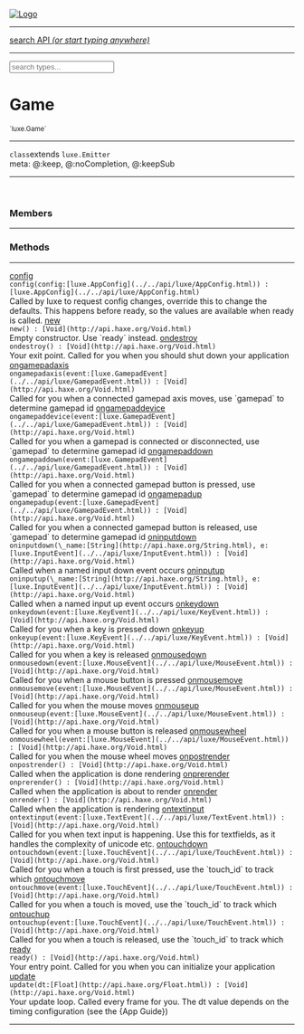 
[![Logo](../../images/logo.png)](../../api/index.html)

<hr/>
<a href="#" id="search_bar" onclick="return;"><div> search API <em>(or start typing anywhere)</em> </div></a>
<hr/>

<script src="../../js/omnibar.js"> </script>
<link rel="stylesheet" type="text/css" href="../../css/omnibar.css" media="all">

<div id="omnibar"> <a href="#" onclick="return" id="omnibar_close"></a> <input id="omnibar_text" type="text" placeholder="search types..."></input></div>
<script  id="typelist" data-relpath="../../" data-types="Luxe,luxe.AppConfig,luxe.Audio,luxe.Camera,luxe.Circle,luxe.Color,luxe.ColorHSL,luxe.ColorHSV,luxe.Component,luxe.Core,luxe.Cursor,luxe.Debug,luxe.Draw,luxe.EmitHandler,luxe.Emitter,luxe.Entity,luxe.Events,luxe.Game,luxe.GamepadEvent,luxe.GamepadEventType,luxe.ID,luxe.Input,luxe.InputEvent,luxe.InputType,luxe.InteractState,luxe.Key,luxe.KeyEvent,luxe.Log,luxe.Matrix,luxe.Mesh,luxe.ModState,luxe.MouseButton,luxe.MouseEvent,luxe.NineSlice,luxe.Objects,luxe.Parcel,luxe.ParcelProgress,luxe.Particle,luxe.ParticleEmitter,luxe.ParticleEmitterInitData,luxe.ParticleSystem,luxe.Physics,luxe.PhysicsEngine,luxe.ProjectionType,luxe.Quaternion,luxe.Rectangle,luxe.Scan,luxe.Scene,luxe.Screen,luxe.SizeMode,luxe.Sound,luxe.Sprite,luxe.State,luxe.States,luxe.Text,luxe.TextAlign,luxe.TextEvent,luxe.TextEventType,luxe.Timer,luxe.TouchEvent,luxe.Transform,luxe.Vec,luxe.Vector,luxe.Visual,luxe._Core.CoreThreadRequest,luxe._Core.LoadShaderInfo,luxe._Core.LoadTextureInfo,luxe._Emitter.EmitNode,luxe._Events.EventConnection,luxe._Events.EventObject,luxe._Input.MouseButton_Impl_,luxe._NineSlice.Slice,luxe._Parcel.DataInfo,luxe._Parcel.FontInfo,luxe._Parcel.ShaderInfo,luxe._Parcel.SoundInfo,luxe._Parcel.TextInfo,luxe.collision.Collision,luxe.collision.CollisionData,luxe.collision.ShapeDrawer,luxe.collision.ShapeDrawerLuxe,luxe.collision.shapes.Circle,luxe.collision.shapes.Polygon,luxe.collision.shapes.Shape,luxe.components.Components,luxe.components.cameras.FlyCamera,luxe.components.render.MeshComponent,luxe.components.sprite.SpriteAnimation,luxe.components.sprite.SpriteAnimationData,luxe.components.sprite.SpriteAnimationEventData,luxe.components.sprite.SpriteAnimationFrame,luxe.components.sprite.SpriteAnimationFrameEvent,luxe.components.sprite.SpriteAnimationFrameSource,luxe.components.sprite.SpriteAnimationType,luxe.debug.BatcherDebugView,luxe.debug.DebugInspectorOptions,luxe.debug.DebugView,luxe.debug.Inspector,luxe.debug.ProfilerDebugView,luxe.debug.RenderStats,luxe.debug.StatsDebugView,luxe.debug.TraceDebugView,luxe.debug._ProfilerDebugView.ProfilerBar,luxe.debug._ProfilerDebugView.ProfilerValue,luxe.importers.obj.Data,luxe.importers.obj.Normal,luxe.importers.obj.Reader,luxe.importers.obj.UV,luxe.importers.obj.Vector,luxe.importers.obj.Vertex,luxe.importers.texturepacker.TexturePackerData,luxe.importers.texturepacker.TexturePackerFrame,luxe.importers.texturepacker.TexturePackerJSON,luxe.importers.texturepacker.TexturePackerJSONType,luxe.importers.texturepacker.TexturePackerMeta,luxe.importers.texturepacker.TexturePackerRect,luxe.importers.texturepacker.TexturePackerSize,luxe.importers.texturepacker.TexturePackerSpriteAnimation,luxe.importers.tiled.TiledLayer,luxe.importers.tiled.TiledMap,luxe.importers.tiled.TiledMapData,luxe.importers.tiled.TiledMapOptions,luxe.importers.tiled.TiledObject,luxe.importers.tiled.TiledObjectGroup,luxe.importers.tiled.TiledObjectType,luxe.importers.tiled.TiledPolyObject,luxe.importers.tiled.TiledPropertyTile,luxe.importers.tiled.TiledTile,luxe.importers.tiled.TiledTileset,luxe.macros.BuildVersion,luxe.macros.ComponentRules,luxe.macros.EntityRules,luxe.options.BatcherOptions,luxe.options.BitmapFontOptions,luxe.options.CameraOptions,luxe.options.CircleGeometryOptions,luxe.options.ColorOptions,luxe.options.ComponentOptions,luxe.options.DrawArcOptions,luxe.options.DrawBoxOptions,luxe.options.DrawCircleOptions,luxe.options.DrawLineOptions,luxe.options.DrawNgonOptions,luxe.options.DrawPlaneOptions,luxe.options.DrawRectangleOptions,luxe.options.DrawRingOptions,luxe.options.DrawTextureOptions,luxe.options.EntityOptions,luxe.options.FontOptions,luxe.options.GeometryOptions,luxe.options.LineGeometryOptions,luxe.options.LuxeCameraOptions,luxe.options.MeshOptions,luxe.options.NineSliceOptions,luxe.options.ParcelOptions,luxe.options.ParcelProgressOptions,luxe.options.ParticleEmitterOptions,luxe.options.ParticleOptions,luxe.options.PlaneGeometryOptions,luxe.options.QuadGeometryOptions,luxe.options.RectangleGeometryOptions,luxe.options.RenderProperties,luxe.options.ResourceOptions,luxe.options.SpriteOptions,luxe.options.StateOptions,luxe.options.StatesOptions,luxe.options.TextOptions,luxe.options.TextureOptions,luxe.options.TileLayerOptions,luxe.options.TileOptions,luxe.options.TilemapOptions,luxe.options.TilemapVisualOptions,luxe.options.TilesetOptions,luxe.options.TransformProperties,luxe.options.VisualOptions,luxe.options._DrawOptions.DrawOptions,luxe.options._FontOptions.FontOptions,luxe.resource.DataResource,luxe.resource.JSONResource,luxe.resource.Resource,luxe.resource.ResourceManager,luxe.resource.ResourceStats,luxe.resource.ResourceType,luxe.resource.SoundResource,luxe.resource.TextResource,luxe.structural.BST,luxe.structural.BSTNode,luxe.structural.BSTTraverseMethod,luxe.structural.Bag,luxe.structural.BalancedBST,luxe.structural.BalancedBSTNode,luxe.structural.BalancedBSTNode_phoenix_geometry_GeometryKey_phoenix_geometry_Geometry,luxe.structural.BalancedBSTTraverseMethod,luxe.structural.BalancedBST_phoenix_geometry_GeometryKey_phoenix_geometry_Geometry,luxe.structural.Heap,luxe.structural.Pool,luxe.structural.Stack,luxe.structural.StackNode,luxe.structural._Bag.BagNode,luxe.structural._BalancedBST.NodeColor,luxe.tilemaps.Isometric,luxe.tilemaps.IsometricVisual,luxe.tilemaps.Ortho,luxe.tilemaps.OrthoVisual,luxe.tilemaps.Tile,luxe.tilemaps.TileArray,luxe.tilemaps.TileLayer,luxe.tilemaps.TileOffset,luxe.tilemaps.Tilemap,luxe.tilemaps.TilemapOrientation,luxe.tilemaps.TilemapVisual,luxe.tilemaps.TilemapVisualLayerGeometry,luxe.tilemaps.Tileset,luxe.tween.Actuate,luxe.tween.BezierPath,luxe.tween.ComponentPath,luxe.tween.IComponentPath,luxe.tween.LinearPath,luxe.tween.MotionPath,luxe.tween.ObjectHash,luxe.tween.RotationPath,luxe.tween._Actuate.TweenTimer,luxe.tween.actuators.GenericActuator,luxe.tween.actuators.IGenericActuator,luxe.tween.actuators.MethodActuator,luxe.tween.actuators.MotionPathActuator,luxe.tween.actuators.PropertyDetails,luxe.tween.actuators.PropertyPathDetails,luxe.tween.actuators.SimpleActuator,luxe.tween.easing.Back,luxe.tween.easing.BackEaseIn,luxe.tween.easing.BackEaseInOut,luxe.tween.easing.BackEaseOut,luxe.tween.easing.Bounce,luxe.tween.easing.BounceEaseIn,luxe.tween.easing.BounceEaseInOut,luxe.tween.easing.BounceEaseOut,luxe.tween.easing.Cubic,luxe.tween.easing.CubicEaseIn,luxe.tween.easing.CubicEaseInOut,luxe.tween.easing.CubicEaseOut,luxe.tween.easing.Elastic,luxe.tween.easing.ElasticEaseIn,luxe.tween.easing.ElasticEaseInOut,luxe.tween.easing.ElasticEaseOut,luxe.tween.easing.Expo,luxe.tween.easing.ExpoEaseIn,luxe.tween.easing.ExpoEaseInOut,luxe.tween.easing.ExpoEaseOut,luxe.tween.easing.IEasing,luxe.tween.easing.Linear,luxe.tween.easing.LinearEaseNone,luxe.tween.easing.Quad,luxe.tween.easing.QuadEaseIn,luxe.tween.easing.QuadEaseInOut,luxe.tween.easing.QuadEaseOut,luxe.tween.easing.Quart,luxe.tween.easing.QuartEaseIn,luxe.tween.easing.QuartEaseInOut,luxe.tween.easing.QuartEaseOut,luxe.tween.easing.Quint,luxe.tween.easing.QuintEaseIn,luxe.tween.easing.QuintEaseInOut,luxe.tween.easing.QuintEaseOut,luxe.tween.easing.Sine,luxe.tween.easing.SineEaseIn,luxe.tween.easing.SineEaseInOut,luxe.tween.easing.SineEaseOut,luxe.utils.GeometryUtils,luxe.utils.Maths,luxe.utils.Murmur3,luxe.utils.UUID,luxe.utils.Utils,luxe.utils._UUID.Rule30,luxe.utils.unifill.CodePoint,luxe.utils.unifill.CodePointIter,luxe.utils.unifill.Exception,luxe.utils.unifill.InternalEncoding,luxe.utils.unifill.InternalEncodingBackwardIter,luxe.utils.unifill.InternalEncodingIter,luxe.utils.unifill.Unicode,luxe.utils.unifill.Unifill,luxe.utils.unifill.Utf,luxe.utils.unifill.Utf16,luxe.utils.unifill.Utf32,luxe.utils.unifill.Utf8,luxe.utils.unifill.UtfIter,luxe.utils.unifill.UtfTools,luxe.utils.unifill._CodePoint.CodePoint_Impl_,luxe.utils.unifill._InternalEncoding.UtfX,luxe.utils.unifill._Utf16.StringU16,luxe.utils.unifill._Utf16.StringU16Buffer,luxe.utils.unifill._Utf16.StringU16Buffer_Impl_,luxe.utils.unifill._Utf16.StringU16_Impl_,luxe.utils.unifill._Utf16.Utf16Impl,luxe.utils.unifill._Utf8.StringU8,luxe.utils.unifill._Utf8.StringU8_Impl_,luxe.utils.unifill._Utf8.Utf8Impl,phoenix.BatchGroup,phoenix.BatchState,phoenix.Batcher,phoenix.BatcherKey,phoenix.BitmapFont,phoenix.BlendEquation,phoenix.BlendMode,phoenix.Camera,phoenix.Character,phoenix.Circle,phoenix.ClampType,phoenix.Color,phoenix.ColorHSL,phoenix.ColorHSV,phoenix.ComponentOrder,phoenix.DualQuaternion,phoenix.FOVType,phoenix.FilterType,phoenix.FontInfo,phoenix.Matrix,phoenix.MatrixTransform,phoenix.PrimitiveType,phoenix.ProjectionType,phoenix.Quaternion,phoenix.Ray,phoenix.Rectangle,phoenix.RenderPass,phoenix.RenderPath,phoenix.RenderState,phoenix.RenderTexture,phoenix.Renderer,phoenix.RendererStats,phoenix.Shader,phoenix.Spatial,phoenix.TextAlign,phoenix.Texture,phoenix.Transform,phoenix.Uniform,phoenix.UniformType,phoenix.Vec,phoenix.Vector,phoenix._Batcher.BlendEquation_Impl_,phoenix._Batcher.BlendMode_Impl_,phoenix._Batcher.PrimitiveType_Impl_,phoenix._BitmapFont.Parser,phoenix._BitmapFont.TextAlign_Impl_,phoenix._Renderer.DefaultShader,phoenix._Renderer.DefaultShaders,phoenix._Shader.Location,phoenix._Shader.UniformType_Impl_,phoenix._Vector.ComponentOrder_Impl_,phoenix._Vector.Vec_Impl_,phoenix.geometry.ArcGeometry,phoenix.geometry.CircleGeometry,phoenix.geometry.CompositeGeometry,phoenix.geometry.Geometry,phoenix.geometry.GeometryKey,phoenix.geometry.GeometryState,phoenix.geometry.LineGeometry,phoenix.geometry.PackedQuad,phoenix.geometry.PackedQuadOptions,phoenix.geometry.PlaneGeometry,phoenix.geometry.QuadGeometry,phoenix.geometry.QuadPackGeometry,phoenix.geometry.RectangleGeometry,phoenix.geometry.RingGeometry,phoenix.geometry.TextGeometry,phoenix.geometry.TextGeometryOptions,phoenix.geometry.TextureCoord,phoenix.geometry.TextureCoordSet,phoenix.geometry.Vertex,phoenix.utils.Rendering"></script>


<h1>Game</h1>
<small>`luxe.Game`</small>



<hr/>

`class`extends <code><span>luxe.Emitter</span></code><br/><span class="meta">
meta: @:keep, @:noCompletion, @:keepSub</span>

<hr/>


&nbsp;
&nbsp;




<h3>Members</h3> <hr/>


<h3>Methods</h3> <hr/><span class="method apipage">
            <a name="config"><a class="lift" href="#config">config</a></a><div class="clear"></div>
            <code class="signature apipage">config(config:[luxe.AppConfig](../../api/luxe/AppConfig.html)<span></span>) : [luxe.AppConfig](../../api/luxe/AppConfig.html)</code><br/><span class="small_desc_flat">Called by luxe to request config changes, override this to change the defaults.
            This happens before ready, so the values are available when ready is called.</span>


</span>
<span class="method apipage">
            <a name="new"><a class="lift" href="#new">new</a></a><div class="clear"></div>
            <code class="signature apipage">new() : [Void](http://api.haxe.org/Void.html)</code><br/><span class="small_desc_flat">Empty constructor. Use `ready` instead.</span>


</span>
<span class="method apipage">
            <a name="ondestroy"><a class="lift" href="#ondestroy">ondestroy</a></a><div class="clear"></div>
            <code class="signature apipage">ondestroy() : [Void](http://api.haxe.org/Void.html)</code><br/><span class="small_desc_flat">Your exit point. Called for you when you should shut down your application</span>


</span>
<span class="method apipage">
            <a name="ongamepadaxis"><a class="lift" href="#ongamepadaxis">ongamepadaxis</a></a><div class="clear"></div>
            <code class="signature apipage">ongamepadaxis(event:[luxe.GamepadEvent](../../api/luxe/GamepadEvent.html)<span></span>) : [Void](http://api.haxe.org/Void.html)</code><br/><span class="small_desc_flat">Called for you when a connected gamepad axis moves, use `gamepad` to determine gamepad id</span>


</span>
<span class="method apipage">
            <a name="ongamepaddevice"><a class="lift" href="#ongamepaddevice">ongamepaddevice</a></a><div class="clear"></div>
            <code class="signature apipage">ongamepaddevice(event:[luxe.GamepadEvent](../../api/luxe/GamepadEvent.html)<span></span>) : [Void](http://api.haxe.org/Void.html)</code><br/><span class="small_desc_flat">Called for you when a gamepad is connected or disconnected, use `gamepad` to determine gamepad id</span>


</span>
<span class="method apipage">
            <a name="ongamepaddown"><a class="lift" href="#ongamepaddown">ongamepaddown</a></a><div class="clear"></div>
            <code class="signature apipage">ongamepaddown(event:[luxe.GamepadEvent](../../api/luxe/GamepadEvent.html)<span></span>) : [Void](http://api.haxe.org/Void.html)</code><br/><span class="small_desc_flat">Called for you when a connected gamepad button is pressed, use `gamepad` to determine gamepad id</span>


</span>
<span class="method apipage">
            <a name="ongamepadup"><a class="lift" href="#ongamepadup">ongamepadup</a></a><div class="clear"></div>
            <code class="signature apipage">ongamepadup(event:[luxe.GamepadEvent](../../api/luxe/GamepadEvent.html)<span></span>) : [Void](http://api.haxe.org/Void.html)</code><br/><span class="small_desc_flat">Called for you when a connected gamepad button is released, use `gamepad` to determine gamepad id</span>


</span>
<span class="method apipage">
            <a name="oninputdown"><a class="lift" href="#oninputdown">oninputdown</a></a><div class="clear"></div>
            <code class="signature apipage">oninputdown(\_name:[String](http://api.haxe.org/String.html)<span></span>, e:[luxe.InputEvent](../../api/luxe/InputEvent.html)<span></span>) : [Void](http://api.haxe.org/Void.html)</code><br/><span class="small_desc_flat">Called when a named input down event occurs</span>


</span>
<span class="method apipage">
            <a name="oninputup"><a class="lift" href="#oninputup">oninputup</a></a><div class="clear"></div>
            <code class="signature apipage">oninputup(\_name:[String](http://api.haxe.org/String.html)<span></span>, e:[luxe.InputEvent](../../api/luxe/InputEvent.html)<span></span>) : [Void](http://api.haxe.org/Void.html)</code><br/><span class="small_desc_flat">Called when a named input up event occurs</span>


</span>
<span class="method apipage">
            <a name="onkeydown"><a class="lift" href="#onkeydown">onkeydown</a></a><div class="clear"></div>
            <code class="signature apipage">onkeydown(event:[luxe.KeyEvent](../../api/luxe/KeyEvent.html)<span></span>) : [Void](http://api.haxe.org/Void.html)</code><br/><span class="small_desc_flat">Called for you when a key is pressed down</span>


</span>
<span class="method apipage">
            <a name="onkeyup"><a class="lift" href="#onkeyup">onkeyup</a></a><div class="clear"></div>
            <code class="signature apipage">onkeyup(event:[luxe.KeyEvent](../../api/luxe/KeyEvent.html)<span></span>) : [Void](http://api.haxe.org/Void.html)</code><br/><span class="small_desc_flat">Called for you when a key is released</span>


</span>
<span class="method apipage">
            <a name="onmousedown"><a class="lift" href="#onmousedown">onmousedown</a></a><div class="clear"></div>
            <code class="signature apipage">onmousedown(event:[luxe.MouseEvent](../../api/luxe/MouseEvent.html)<span></span>) : [Void](http://api.haxe.org/Void.html)</code><br/><span class="small_desc_flat">Called for you when a mouse button is pressed</span>


</span>
<span class="method apipage">
            <a name="onmousemove"><a class="lift" href="#onmousemove">onmousemove</a></a><div class="clear"></div>
            <code class="signature apipage">onmousemove(event:[luxe.MouseEvent](../../api/luxe/MouseEvent.html)<span></span>) : [Void](http://api.haxe.org/Void.html)</code><br/><span class="small_desc_flat">Called for you when the mouse moves</span>


</span>
<span class="method apipage">
            <a name="onmouseup"><a class="lift" href="#onmouseup">onmouseup</a></a><div class="clear"></div>
            <code class="signature apipage">onmouseup(event:[luxe.MouseEvent](../../api/luxe/MouseEvent.html)<span></span>) : [Void](http://api.haxe.org/Void.html)</code><br/><span class="small_desc_flat">Called for you when a mouse button is released</span>


</span>
<span class="method apipage">
            <a name="onmousewheel"><a class="lift" href="#onmousewheel">onmousewheel</a></a><div class="clear"></div>
            <code class="signature apipage">onmousewheel(event:[luxe.MouseEvent](../../api/luxe/MouseEvent.html)<span></span>) : [Void](http://api.haxe.org/Void.html)</code><br/><span class="small_desc_flat">Called for you when the mouse wheel moves</span>


</span>
<span class="method apipage">
            <a name="onpostrender"><a class="lift" href="#onpostrender">onpostrender</a></a><div class="clear"></div>
            <code class="signature apipage">onpostrender() : [Void](http://api.haxe.org/Void.html)</code><br/><span class="small_desc_flat">Called when the application is done rendering</span>


</span>
<span class="method apipage">
            <a name="onprerender"><a class="lift" href="#onprerender">onprerender</a></a><div class="clear"></div>
            <code class="signature apipage">onprerender() : [Void](http://api.haxe.org/Void.html)</code><br/><span class="small_desc_flat">Called when the application is about to render</span>


</span>
<span class="method apipage">
            <a name="onrender"><a class="lift" href="#onrender">onrender</a></a><div class="clear"></div>
            <code class="signature apipage">onrender() : [Void](http://api.haxe.org/Void.html)</code><br/><span class="small_desc_flat">Called when the application is rendering</span>


</span>
<span class="method apipage">
            <a name="ontextinput"><a class="lift" href="#ontextinput">ontextinput</a></a><div class="clear"></div>
            <code class="signature apipage">ontextinput(event:[luxe.TextEvent](../../api/luxe/TextEvent.html)<span></span>) : [Void](http://api.haxe.org/Void.html)</code><br/><span class="small_desc_flat">Called for you when text input is happening. Use this for textfields, as it handles the complexity of unicode etc.</span>


</span>
<span class="method apipage">
            <a name="ontouchdown"><a class="lift" href="#ontouchdown">ontouchdown</a></a><div class="clear"></div>
            <code class="signature apipage">ontouchdown(event:[luxe.TouchEvent](../../api/luxe/TouchEvent.html)<span></span>) : [Void](http://api.haxe.org/Void.html)</code><br/><span class="small_desc_flat">Called for you when a touch is first pressed, use the `touch_id` to track which</span>


</span>
<span class="method apipage">
            <a name="ontouchmove"><a class="lift" href="#ontouchmove">ontouchmove</a></a><div class="clear"></div>
            <code class="signature apipage">ontouchmove(event:[luxe.TouchEvent](../../api/luxe/TouchEvent.html)<span></span>) : [Void](http://api.haxe.org/Void.html)</code><br/><span class="small_desc_flat">Called for you when a touch is moved, use the `touch_id` to track which</span>


</span>
<span class="method apipage">
            <a name="ontouchup"><a class="lift" href="#ontouchup">ontouchup</a></a><div class="clear"></div>
            <code class="signature apipage">ontouchup(event:[luxe.TouchEvent](../../api/luxe/TouchEvent.html)<span></span>) : [Void](http://api.haxe.org/Void.html)</code><br/><span class="small_desc_flat">Called for you when a touch is released, use the `touch_id` to track which</span>


</span>
<span class="method apipage">
            <a name="ready"><a class="lift" href="#ready">ready</a></a><div class="clear"></div>
            <code class="signature apipage">ready() : [Void](http://api.haxe.org/Void.html)</code><br/><span class="small_desc_flat">Your entry point. Called for you when you can initialize your application</span>


</span>
<span class="method apipage">
            <a name="update"><a class="lift" href="#update">update</a></a><div class="clear"></div>
            <code class="signature apipage">update(dt:[Float](http://api.haxe.org/Float.html)<span></span>) : [Void](http://api.haxe.org/Void.html)</code><br/><span class="small_desc_flat">Your update loop. Called every frame for you. The dt value depends on the timing configuration (see the {App Guide})</span>


</span>



<hr/>

&nbsp;
&nbsp;
&nbsp;
&nbsp;